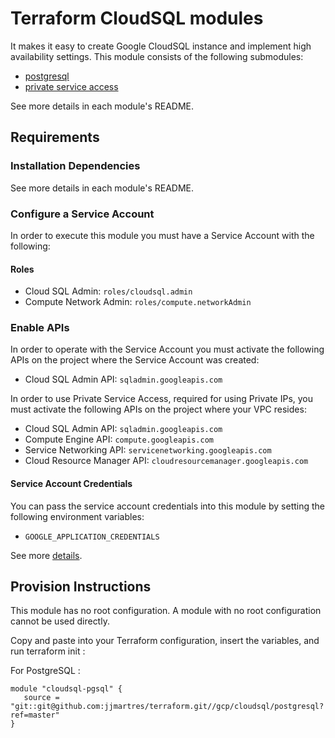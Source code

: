 # Terraform CloudSQL modules

It makes it easy to create Google CloudSQL instance and implement high availability settings.
This module consists of the following submodules:

- [postgresql](postgresql/README.md)
- [private service access](private_service_access/README.md)

See more details in each module's README.

## Requirements

### Installation Dependencies

See more details in each module's README.

### Configure a Service Account

In order to execute this module you must have a Service Account with the following:

#### Roles

- Cloud SQL Admin: `roles/cloudsql.admin`
- Compute Network Admin: `roles/compute.networkAdmin`

### Enable APIs

In order to operate with the Service Account you must activate the following APIs on the project where the Service Account was created:

- Cloud SQL Admin API: `sqladmin.googleapis.com`

In order to use Private Service Access, required for using Private IPs, you must activate
the following APIs on the project where your VPC resides:

- Cloud SQL Admin API: `sqladmin.googleapis.com`
- Compute Engine API: `compute.googleapis.com`
- Service Networking API: `servicenetworking.googleapis.com`
- Cloud Resource Manager API: `cloudresourcemanager.googleapis.com`

#### Service Account Credentials

You can pass the service account credentials into this module by setting the following environment variables:

* `GOOGLE_APPLICATION_CREDENTIALS`

See more [details](https://www.terraform.io/docs/providers/google/provider_reference.html#configuration-reference).

## Provision Instructions

This module has no root configuration. A module with no root configuration cannot be used directly.

Copy and paste into your Terraform configuration, insert the variables, and run terraform init :

For PostgreSQL :

```
module "cloudsql-pgsql" {
   source = "git::git@github.com:jjmartres/terraform.git//gcp/cloudsql/postgresql?ref=master"
}
```
